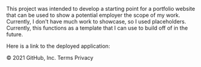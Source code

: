 This project was intended to develop a starting point for a portfolio website that can be used to show a potential employer the scope of my work. Currently, I don't have much work to showcase, so I used placeholders. Currently, this functions as a template that I can use to build off of in the future.

Here is a link to the deployed application: 

© 2021 GitHub, Inc.
Terms
Privacy
